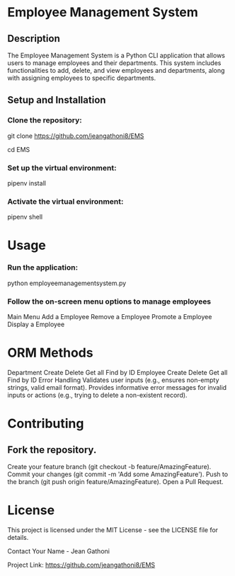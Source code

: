 # Employee Management System
## Description
The Employee Management System is a Python CLI application that allows users to manage employees and their departments. This system includes functionalities to add, delete, and view employees and departments, along with assigning employees to specific departments.

## Setup and Installation

### Clone the repository:

git clone https://github.com/jeangathoni8/EMS

cd EMS

### Set up the virtual environment:
pipenv install

### Activate the virtual environment:
pipenv shell

# Usage

### Run the application:

python employeemanagementsystem.py

### Follow the on-screen menu options to manage employees

Main Menu
Add a Employee
Remove a Employee
Promote a Employee
Display a Employee

# ORM Methods
Department
Create
Delete
Get all
Find by ID
Employee
Create
Delete
Get all
Find by ID
Error Handling
Validates user inputs (e.g., ensures non-empty strings, valid email format).
Provides informative error messages for invalid inputs or actions (e.g., trying to delete a non-existent record).

# Contributing
## Fork the repository.
Create your feature branch (git checkout -b feature/AmazingFeature).
Commit your changes (git commit -m 'Add some AmazingFeature').
Push to the branch (git push origin feature/AmazingFeature).
Open a Pull Request.

# License
This project is licensed under the MIT License - see the LICENSE file for details.

Contact
Your Name - Jean Gathoni

Project Link: https://github.com/jeangathoni8/EMS



